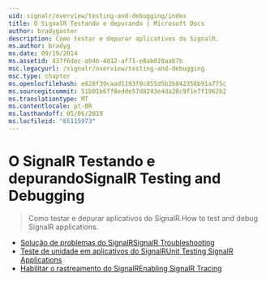 ```yaml
---
uid: signalr/overview/testing-and-debugging/index
title: O SignalR Testando e depurando | Microsoft Docs
author: bradygaster
description: Como testar e depurar aplicativos do SignalR.
ms.author: bradyg
ms.date: 09/19/2014
ms.assetid: 437f6dec-ab4b-4d12-af71-e8ab028aab7b
msc.legacyurl: /signalr/overview/testing-and-debugging
msc.type: chapter
ms.openlocfilehash: e828f39caad1193f0c855d5b2b842358b91a775c
ms.sourcegitcommit: 51b01b6ff8edde57d8243e4da28c9f1e7f1962b2
ms.translationtype: MT
ms.contentlocale: pt-BR
ms.lasthandoff: 05/06/2019
ms.locfileid: "65115973"
---
```

# <a name="signalr-testing-and-debugging"></a><span data-ttu-id="d7657-103">O SignalR Testando e depurando</span><span class="sxs-lookup"><span data-stu-id="d7657-103">SignalR Testing and Debugging</span></span>

> <span data-ttu-id="d7657-104">Como testar e depurar aplicativos do SignalR.</span><span class="sxs-lookup"><span data-stu-id="d7657-104">How to test and debug SignalR applications.</span></span>

- [<span data-ttu-id="d7657-105">Solução de problemas do SignalR</span><span class="sxs-lookup"><span data-stu-id="d7657-105">SignalR Troubleshooting</span></span>](troubleshooting.md)
- [<span data-ttu-id="d7657-106">Teste de unidade em aplicativos do SignalR</span><span class="sxs-lookup"><span data-stu-id="d7657-106">Unit Testing SignalR Applications</span></span>](unit-testing-signalr-applications.md)
- [<span data-ttu-id="d7657-107">Habilitar o rastreamento do SignalR</span><span class="sxs-lookup"><span data-stu-id="d7657-107">Enabling SignalR Tracing</span></span>](enabling-signalr-tracing.md)
